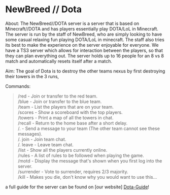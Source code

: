 NewBreed // Dota
=========
About:
The NewBreed//DOTA server is a server that is based on Minecraft//DOTA and has players essentially play DOTA/LoL in Minecraft. The server is run by the staff of NewBreed, who are simply looking to have some casual relaxing fun playing DOTA/LoL in minecraft. The staff also tries its best to make the experience on the server enjoyable for everyone. We have a TS3 server which allows for interaction between the players, so that they can plan everything out. The server holds up to 16 people for an 8 vs 8 match and automatically resets itself after a match.

Aim:
The goal of Dota is to destroy the other teams nexus by first destroying their towers in the 3 runs,  

Commands:

> /red - Join or transfer to the red team.  
> /blue - Join or transfer to the blue team.  
> /team - List the players that are on your team.  
> /scores - Show a scoreboard with the top players.  
> /towers - Print a map of all the towers in chat.  
> /recall - Return to the home base after a short delay.  
> /. - Send a message to your team (The other team cannot see these messages).  
> /. join - Join team chat.  
> /. leave - Leave team chat.  
> /list - Show all the players currently online.  
> /rules - A list of rules to be followed when playing the game.  
> /motd - Display the message that's shown when you first log into the server.  
> /surrender - Vote to surrender, requires 2/3 majority.  
> /kill - Makes you die, don't know why you would want to use this...  

a full guide for the server can be found on [our website] [Dota-Guide]!

[Dota-Guide]: http://www.newbreedgaming.com/newbreed-dota/
